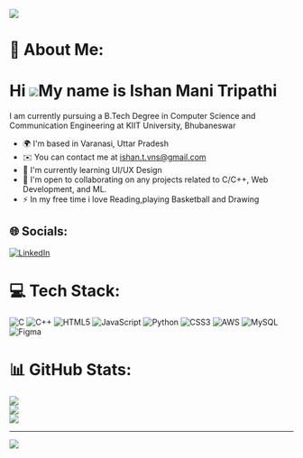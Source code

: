 ![](https://quotes-github-readme.vercel.app/api?type=horizontal&theme=radical)

# 💫 About Me:
Hi ![](https://user-images.githubusercontent.com/18350557/176309783-0785949b-9127-417c-8b55-ab5a4333674e.gif)My name is Ishan Mani Tripathi
=====================================================================================================================================
I am currently pursuing a B.Tech Degree in Computer Science and Communication Engineering at KIIT University, Bhubaneswar<br>
* 🌍 I'm based in Varanasi, Uttar Pradesh<br>
* ✉️ You can contact me at ishan.t.vns@gmail.com<br>
* 🧠 I'm currently learning UI/UX Design<br>
* 🤝 I'm open to collaborating on any projects related to C/C++, Web Development, and ML.
* ⚡ In my free time i love Reading,playing Basketball and Drawing

## 🌐 Socials:
[![LinkedIn](https://img.shields.io/badge/LinkedIn-%230077B5.svg?logo=linkedin&logoColor=white)](https://linkedin.com/in/ishan-mani-tripathi-014726250)

# 💻 Tech Stack:
![C](https://img.shields.io/badge/c-%2300599C.svg?style=for-the-badge&logo=c&logoColor=white) 
![C++](https://img.shields.io/badge/c++-%2300599C.svg?style=for-the-badge&logo=c%2B%2B&logoColor=white) 
![HTML5](https://img.shields.io/badge/html5-%23E34F26.svg?style=for-the-badge&logo=html5&logoColor=white) 
![JavaScript](https://img.shields.io/badge/javascript-%23323330.svg?style=for-the-badge&logo=javascript&logoColor=%23F7DF1E) 
![Python](https://img.shields.io/badge/python-3670A0?style=for-the-badge&logo=python&logoColor=ffdd54) 
![CSS3](https://img.shields.io/badge/css3-%231572B6.svg?style=for-the-badge&logo=css3&logoColor=white) 
![AWS](https://img.shields.io/badge/AWS-%23FF9900.svg?style=for-the-badge&logo=amazon-aws&logoColor=white) 
![MySQL](https://img.shields.io/badge/mysql-4479A1.svg?style=for-the-badge&logo=mysql&logoColor=white) 
![Figma](https://img.shields.io/badge/figma-%23F24E1E.svg?style=for-the-badge&logo=figma&logoColor=white)

# 📊 GitHub Stats:
![](https://github-readme-stats.vercel.app/api?username=Ishan-mani&theme=dark&hide_border=true&include_all_commits=true&count_private=false)<br/>
![](https://github-readme-streak-stats.herokuapp.com/?user=Ishan-mani&theme=dark&hide_border=true)<br/>
![](https://github-readme-stats.vercel.app/api/top-langs/?username=Ishan-mani&theme=dark&hide_border=true&include_all_commits=true&count_private=false&layout=compact)





---
[![](https://visitcount.itsvg.in/api?id=Ishan-mani&icon=0&color=0)](https://visitcount.itsvg.in)

<!-- Proudly created with GPRM ( https://gprm.itsvg.in ) -->
